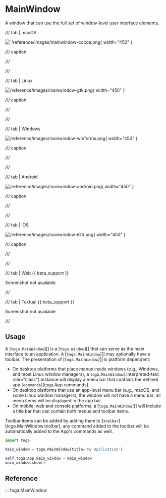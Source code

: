 # MainWindow

A window that can use the full set of window-level user interface
elements.

/// tab | macOS

![`/reference/images/mainwindow-cocoa.png](/reference/images/mainwindow-cocoa.png){ width="450" }

/// caption

///

<!-- TODO: Update alt text -->

///

/// tab | Linux

![/reference/images/mainwindow-gtk.png](/reference/images/mainwindow-gtk.png){ width="450" }

/// caption

///

<!-- TODO: Update alt text -->

///

/// tab | Windows

![/reference/images/mainwindow-winforms.png](/reference/images/mainwindow-winforms.png){ width="450" }

/// caption

///

<!-- TODO: Update alt text -->

///

/// tab | Android

![/reference/images/mainwindow-android.png](/reference/images/mainwindow-android.png){ width="450" }

/// caption

///

<!-- TODO: Update alt text -->

///

/// tab | iOS

![/reference/images/mainwindow-iOS.png](/reference/images/mainwindow-iOS.png){ width="450" }

/// caption

///

<!-- TODO: Update alt text -->

///

/// tab | Web {{ beta_support }}

Screenshot not available

///

/// tab | Textual {{ beta_support }}

Screenshot not available

///

## Usage

A [`toga.MainWindow`][] is a
[`toga.Window`][] that can serve as the main
interface to an application. A [`toga.MainWindow`][] may optionally have a toolbar. The presentation of
[`toga.MainWindow`][] is platform dependent:

- On desktop platforms that place menus inside windows (e.g., Windows,
  and most Linux window managers), a `toga.MainWindow`{.interpreted-text
  role="class"} instance will display a menu bar that contains the
  defined app [`commands`][toga.App.commands].
- On desktop platforms that use an app-level menu bar (e.g., macOS, and
  some Linux window managers), the window will not have a menu bar; all
  menu items will be displayed in the app bar.
- On mobile, web and console platforms, a
  [`toga.MainWindow`][] will include a title
  bar that can contain both menus and toolbar items.

Toolbar items can be added by adding them to
[`toolbar`][toga.MainWindow.toolbar]; any command
added to the toolbar will be automatically added to the App's commands
as well.

```python
import toga

main_window = toga.MainWindow(title='My Application')

self.toga.App.main_window = main_window
main_window.show()
```

## Reference

::: toga.MainWindow
